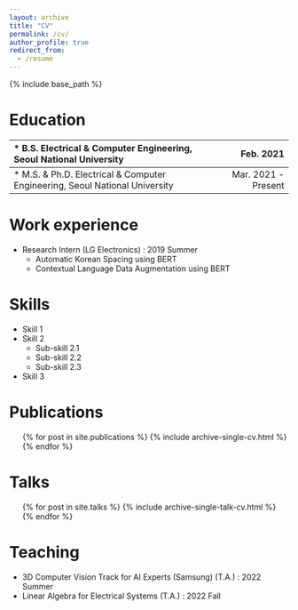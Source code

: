 ```yaml
---
layout: archive
title: "CV"
permalink: /cv/
author_profile: true
redirect_from:
  - /resume
---
```


{% include base_path %}

Education
======
|* B.S. Electrical & Computer Engineering, Seoul National University |Feb. 2021|
|:---|---:|
|* M.S. & Ph.D. Electrical & Computer Engineering, Seoul National University|Mar. 2021 - Present|

Work experience
======
* Research Intern (LG Electronics) : 2019 Summer
  * Automatic Korean Spacing using BERT
  * Contextual Language Data Augmentation using BERT
  
Skills
======
* Skill 1
* Skill 2
  * Sub-skill 2.1
  * Sub-skill 2.2
  * Sub-skill 2.3
* Skill 3

Publications
======
  <ul>{% for post in site.publications %}
    {% include archive-single-cv.html %}
  {% endfor %}</ul>
  
Talks
======
  <ul>{% for post in site.talks %}
    {% include archive-single-talk-cv.html %}
  {% endfor %}</ul>
  
Teaching
======
  * 3D Computer Vision Track for AI Experts (Samsung) (T.A.) : 2022 Summer
  * Linear Algebra for Electrical Systems (T.A.) : 2022 Fall